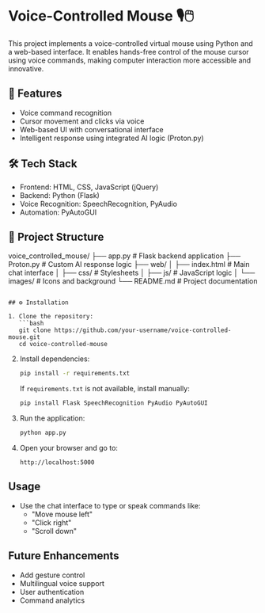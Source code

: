 # Voice-Controlled Mouse 🎙️🖱️

This project implements a voice-controlled virtual mouse using Python and a web-based interface. It enables hands-free control of the mouse cursor using voice commands, making computer interaction more accessible and innovative.

## 🚀 Features

-  Voice command recognition
-  Cursor movement and clicks via voice
-  Web-based UI with conversational interface
-  Intelligent response using integrated AI logic (Proton.py)

## 🛠️ Tech Stack

- Frontend: HTML, CSS, JavaScript (jQuery)
- Backend: Python (Flask)
- Voice Recognition: SpeechRecognition, PyAudio
- Automation: PyAutoGUI

## 📂 Project Structure

voice_controlled_mouse/
├── app.py                  # Flask backend application
├── Proton.py              # Custom AI response logic
├── web/
│   ├── index.html         # Main chat interface
│   ├── css/               # Stylesheets
│   ├── js/                # JavaScript logic
│   └── images/            # Icons and background
└── README.md              # Project documentation
```

## ⚙️ Installation

1. Clone the repository:
   ```bash
   git clone https://github.com/your-username/voice-controlled-mouse.git
   cd voice-controlled-mouse
   ```

2. Install dependencies:
   ```bash
   pip install -r requirements.txt
   ```

   If `requirements.txt` is not available, install manually:
   ```bash
   pip install Flask SpeechRecognition PyAudio PyAutoGUI
   ```

3. Run the application:
   ```bash
   python app.py
   ```

4. Open your browser and go to:
   ```
   http://localhost:5000
   ```

##  Usage

- Use the chat interface to type or speak commands like:
  - "Move mouse left"
  - "Click right"
  - "Scroll down"

##  Future Enhancements

-  Add gesture control
-  Multilingual voice support
-  User authentication
-  Command analytics


